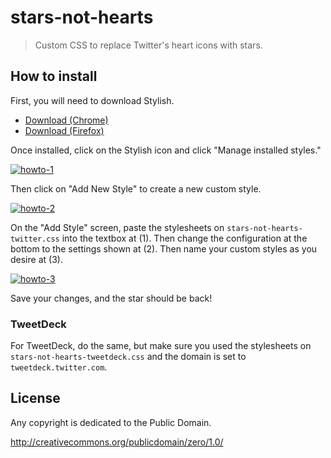 # stars-not-hearts

> Custom CSS to replace Twitter's heart icons with stars.

## How to install

First, you will need to download Stylish.

* [Download (Chrome)](https://chrome.google.com/webstore/detail/stylish/fjnbnpbmkenffdnngjfgmeleoegfcffe?hl=en)
* [Download (Firefox)](https://addons.mozilla.org/en-US/firefox/addon/stylish/)

Once installed, click on the Stylish icon and click "Manage installed styles."

<a href="https://cdn.rawgit.com/resir014/stars-not-hearts/master/images/howto-1.png">
  <img src="https://cdn.rawgit.com/resir014/stars-not-hearts/master/images/howto-1.png" alt="howto-1" />
</a>

Then click on "Add New Style" to create a new custom style.

<a href="https://cdn.rawgit.com/resir014/stars-not-hearts/master/images/howto-2.png">
  <img src="https://cdn.rawgit.com/resir014/stars-not-hearts/master/images/howto-2.png" alt="howto-2" />
</a>

On the "Add Style" screen, paste the stylesheets on `stars-not-hearts-twitter.css` into the textbox at (1). Then change the configuration at the bottom to the settings shown at (2). Then name your custom styles as you desire at (3).

<a href="https://cdn.rawgit.com/resir014/stars-not-hearts/master/images/howto-3.png">
  <img src="https://cdn.rawgit.com/resir014/stars-not-hearts/master/images/howto-3.png" alt="howto-3" />
</a>

Save your changes, and the star should be back!

### TweetDeck

For TweetDeck, do the same, but make sure you used the stylesheets on `stars-not-hearts-tweetdeck.css` and the domain is set to `tweetdeck.twitter.com`.

## License

Any copyright is dedicated to the Public Domain.

<http://creativecommons.org/publicdomain/zero/1.0/>
